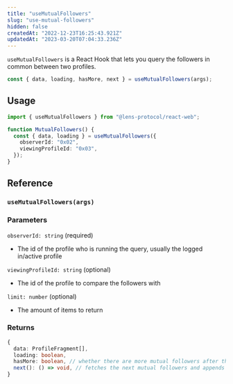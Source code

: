 ```yaml
---
title: "useMutualFollowers"
slug: "use-mutual-followers"
hidden: false
createdAt: "2022-12-23T16:25:43.921Z"
updatedAt: "2023-03-20T07:04:33.236Z"
---
```


`useMutualFollowers` is a React Hook that lets you query the followers in common between two profiles.

```typescript
const { data, loading, hasMore, next } = useMutualFollowers(args);
```

## Usage

```typescript TypeScript
import { useMutualFollowers } from "@lens-protocol/react-web";

function MutualFollowers() {
  const { data, loading } = useMutualFollowers({
    observerId: "0x02",
    viewingProfileId: "0x03",
  });
}
```

## Reference

### `useMutualFollowers(args)`

### Parameters

`observerId: string` (required)

- The id of the profile who is running the query, usually the logged in/active profile

`viewingProfileId: string` (optional)

- The id of the profile to compare the followers with

`limit: number` (optional)

- The amount of items to return

### Returns

```typescript
{
  data: ProfileFragment[],
  loading: boolean,
  hasMore: boolean, // whether there are more mutual followers after the current batch
  next(): () => void, // fetches the next mutual followers and appends to the data
}
```
